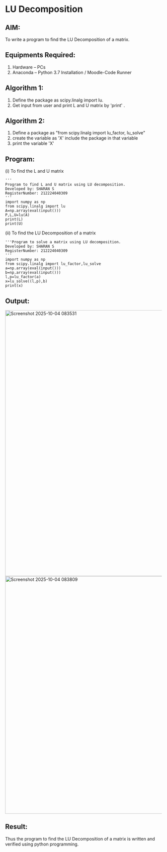 # LU Decomposition 

## AIM:
To write a program to find the LU Decomposition of a matrix.

## Equipments Required:
1. Hardware – PCs
2. Anaconda – Python 3.7 Installation / Moodle-Code Runner

## Algorithm 1:
1. Define the package as scipy.linalg import lu.
2. Get input from user and print L and U matrix by 'print' .

## Algorithm 2: 
1. Define a package as "from scipy.linalg import lu_factor, lu_solve"
2.  create the variable as 'X' include the package in that variable 
3. print the variable 'X'

## Program:
(i) To find the L and U matrix
```
'''
Program to find L and U matrix using LU decomposition.
Developed by: SHARAN S
RegisterNumber: 212224040309
'''
import numpy as np
from scipy.linalg import lu
A=np.array(eval(input()))
P,L,U=lu(A)
print(L)
print(U)
```
(ii) To find the LU Decomposition of a matrix
```
'''Program to solve a matrix using LU decomposition.
Developed by: SHARAN S
RegisterNumber: 212224040309
'''
import numpy as np
from scipy.linalg import lu_factor,lu_solve
a=np.array(eval(input()))
b=np.array(eval(input()))
l,p=lu_factor(a)
x=lu_solve((l,p),b)
print(x)
```

## Output:
<img width="1216" height="855" alt="Screenshot 2025-10-04 083531" src="https://github.com/user-attachments/assets/ec60a8c7-a780-433a-8ccf-7650d53ceb9e" />
<img width="1218" height="764" alt="Screenshot 2025-10-04 083809" src="https://github.com/user-attachments/assets/dd417310-5da6-43ff-a420-c774e2910fa3" />





## Result:
Thus the program to find the LU Decomposition of a matrix is written and verified using python programming.

